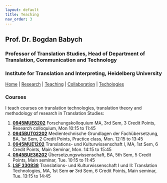 ```yaml
---
layout: default
title: Teaching
nav_order: 3
---
```


## Prof. Dr. Bogdan Babych
### Professor of Translation Studies, Head of Department of Translation, Communication and Technology
### Institute for Translation and Interpreting, Heidelberg University

[Home](index.md) | [Research](research.md) | [Teaching](teaching.md) | [Collaboration](collaboration.md) | [Techologies](techlabs.md)

### Courses

I teach courses on translation technologies, translation theory and methodology of research in Translation Studies:

1. [**0945MUE8202**](https://lsf.uni-heidelberg.de/qisserver/rds?state=verpublish&status=init&vmfile=no&publishid=323377&moduleCall=webInfo&publishConfFile=webInfo&publishSubDir=veranstaltung) Forschungskolloquium MA, 3rd Sem, 3 Credit Points, Research colloquium, Mon 10:15 to 11:45
2. [**0945BUT02202**](https://lsf.uni-heidelberg.de/qisserver/rds?state=verpublish&status=init&vmfile=no&publishid=323831&moduleCall=webInfo&publishConfFile=webInfo&publishSubDir=veranstaltung) Medientechnische Grundlagen der Fachübersetzung, BA, 1st Sem, 2 Credit Points, Practice class, Mon.	12:15 to 13:45
3. [**0945MUE1202**](https://lsf.uni-heidelberg.de/qisserver/rds?state=verpublish&status=init&vmfile=no&publishid=323890&moduleCall=webInfo&publishConfFile=webInfo&publishSubDir=veranstaltung) Translations- und Kulturwissenschaft I, MA, 1st Sem, 6 Credit Points, Main Seminar, Mon.	14:15 to 15:45
4. [**0945BUE36202**](https://lsf.uni-heidelberg.de/qisserver/rds?state=verpublish&status=init&vmfile=no&publishid=320587&moduleCall=webInfo&publishConfFile=webInfo&publishSubDir=veranstaltung) Übersetzungswissenschaft, BA, 5th Sem, 5 Credit Points, Main seminar, Tue.	10:15 to 11:45
5. [**LSF 330838**](https://lsf.uni-heidelberg.de/qisserver/rds?state=verpublish&status=init&vmfile=no&publishid=330838&moduleCall=webInfo&publishConfFile=webInfo&publishSubDir=veranstaltung) Translations- und Kulturwissenschaft I und II: Translation Technologies, MA, 1st Sem **or** 3rd Sem, 6 Credit Points, Main seminar, Tue.	13:15 to 14:45
